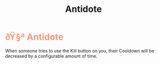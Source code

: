﻿---
lang: en-US
title: Antidote
prev: Susceptible
next: Avenger
---
# <font color=#ff9876>ðŸ§ª <b>Antidote</b></font> <Badge text="Mixed" type="tip" vertical="middle"/>

When someone tries to use the Kill button on you, their Cooldown will be decreased by a configurable amount of time.